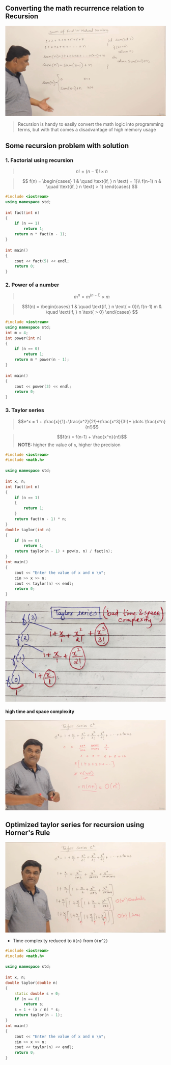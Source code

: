 ## Converting the math recurrence relation to Recursion
<img src='./resources/mathToRecursion.jpg'>

> Recursion is handy to easily convert the math logic into programming terms, but with that comes a disadvantage of high memory usage

## Some recursion problem with solution
### 1. Factorial using recursion

> $$n! = {(n-1)}! \times n $$

> $$
>f(n) =
>  \begin{cases}
>    1       & \quad \text{if, } n \text{ = 1}\\
>    f(n-1) n  & \quad \text{if, } n \text{ > 1}
>  \end{cases}
>$$

```cpp
#include <iostream>
using namespace std;

int fact(int n)
{
    if (n == 1)
        return 1;
    return n * fact(n - 1);
}

int main()
{
    cout << fact(5) << endl;
    return 0;
}
```
### 2. Power of a number
<!-- >  m<sup>n</sup> = m<sup>(n-1)</sup> * m   -->
> $$m^n = m ^ {(n-1)} \times m $$

> $$f(n) =
>  \begin{cases}
>    1       & \quad \text{if, } n \text{ = 0}\\
>    f(n-1) m  & \quad \text{if, } n \text{ > 0}
>  \end{cases}
>$$

```cpp
#include <iostream>
using namespace std;
int m = 4;
int power(int n)
{
    if (n == 0)
        return 1;
    return m * power(n - 1);
}

int main()
{
    cout << power(3) << endl;
    return 0;
}
```

### 3. Taylor series
 >$$e^x = 1 +  \frac{x}{1}+\frac{x^2}{2!}+\frac{x^3}{3!}+ \dots \frac{x^n}{n!}$$

>$$f(n) = f(n-1) + \frac{x^n}{n!}$$
> **NOTE:** higher the value of `n`, higher the precision

```cpp
#include <iostream>
#include <math.h>

using namespace std;

int x, n;
int fact(int n)
{
    if (n == 1)
    {
        return 1;
    }
    return fact(n - 1) * n;
}
double taylor(int n)
{
    if (n == 0)
        return 1;
    return taylor(n - 1) + pow(x, n) / fact(n);
}
int main()
{
    cout << "Enter the value of x and n \n";
    cin >> x >> n;
    cout << taylor(n) << endl;
    return 0;
}
```
<img src='./resources/taylorSeriesTree.jpg'>

#### high time and space complexity
<img src='./resources/taylorSeriesTimeComplexity01.jpg'>

## Optimized taylor series for recursion using Horner's Rule
<img src='./resources/taylorSeriesTimeComplexity02.jpg'>

- Time complexity reduced to `O(n)` from `O(n^2)`


```cpp
#include <iostream>
#include <math.h>

using namespace std;

int x, n;
double taylor(double n)
{
    static double s = 0;
    if (n == 0)
        return s;
    s = 1 + (x / n) * s;
    return taylor(n - 1);
}
int main()
{
    cout << "Enter the value of x and n \n";
    cin >> x >> n;
    cout << taylor(n) << endl;
    return 0;
}
```